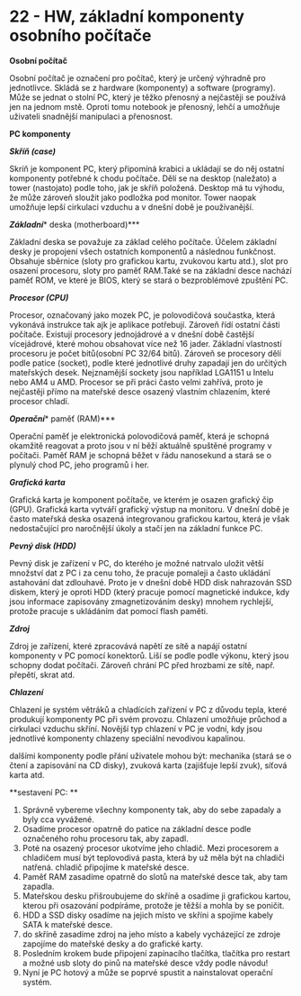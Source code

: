 # 22 - HW, základní komponenty osobního počítače

**Osobní počítač**

Osobní počítač je označení pro počítač, který je určený výhradně pro
jednotlivce. Skládá se z hardware (komponenty) a software (programy).
Může se jednat o stolní PC, který je těžko přenosný a nejčastěji se
používá jen na jednom mstě. Oproti tomu notebook je přenosný, lehčí a
umožňuje uživateli snadnější manipulaci a přenosnost.

**PC komponenty**

***Skříň (case)***

Skríň je komponent PC, který připomíná krabici a ukládají se do něj
ostatní komponenty potřebné k chodu počítače. Dělí se na desktop
(naležato) a tower (nastojato) podle toho, jak je skříň položená.
Desktop má tu výhodu, že může zároveň sloužit jako podložka pod monitor.
Tower naopak umožňuje lepší cirkulaci vzduchu a v dnešní době je
používanější.

***Základní**** deska (motherboard)***

Základní deska se považuje za základ celého počítače. Účelem základní
desky je propojení všech ostatních komponentů a následnou funkčnost.
Obsahuje sběrnice (sloty pro grafickou kartu, zvukovou kartu atd.), slot
pro osazení procesoru, sloty pro paměť RAM.Také se na základní desce
nachází paměť ROM, ve které je BIOS, který se stará o bezproblémové
zpuštění PC.

***Procesor (CPU)***

Procesor, označovaný jako mozek PC, je polovodičová součastka, která
vykonává instrukce tak ajk je aplikace potřebují. Zároveň řídí ostatní
části počítače. Existují procesory jednojádrové a v dnešní době častější
vícejádrové, které mohou obsahovat více než 16 jader. Základní
vlastností procesoru je počet bitů(osobní PC 32/64 bitů). Zároveň se
procesory dělí podle patice (socket), podle které jednotlivé druhy
zapadají jen do určitých mateřských desek. Nejznamější sockety jsou
například LGA1151 u Intelu nebo AM4 u AMD. Procesor se při práci často
velmi zahřívá, proto je nejčastěji přímo na mateřské desce osazený
vlastním chlazením, které procesor chladí.

***Operační**** paměť (RAM)***

Operační paměť je elektronická polovodičová paměť, která je schopná
okamžitě reagovat a proto jsou v ní běží aktuálně spuštěné programy v
počítači. Paměť RAM je schopná běžet v řádu nanosekund a stará se o
plynulý chod PC, jeho programů i her.

***Grafická karta***

Grafická karta je komponent počítače, ve kterém je osazen grafický čip
(GPU). Grafická karta vytváří grafický výstup na monitoru. V dnešní době
je často mateřská deska osazená integrovanou grafickou kartou, která je
však nedostačující pro naročnější úkoly a stačí jen na základní funkce
PC.

***Pevný disk (HDD)***

Pevný disk je zařízení v PC, do kterého je možné natrvalo uložit větší
množství dat z PC i za cenu toho, že pracuje pomaleji a často ukládání
astahování dat zdlouhavé. Proto je v dnešní době HDD disk nahrazován SSD
diskem, který je oproti HDD (který pracuje pomocí magnetické indukce,
kdy jsou informace zapisovány zmagnetizováním desky) mnohem rychlejší,
protože pracuje s ukládáním dat pomocí flash paměti.

***Zdroj***

Zdroj je zařízení, které zpracovává napětí ze sítě a napájí ostatní
komponenty v PC pomocí konektorů. Liší se podle podle výkonu, který jsou
schopny dodat počítači. Zároveň chrání PC před hrozbami ze sítě, např.
přepětí, skrat atd.

***Chlazení***

Chlazení je systém větráků a chladících zařízení v PC z důvodu tepla,
které produkují komponenty PC při svém provozu. Chlazení umožňuje
průchod a cirkulaci vzduchu skříní. Novější typ chlazení v PC je vodní,
kdy jsou jednotlivé komponenty chlazeny speciální nevodivou kapalinou.

dalšími komponenty podle přání uživatele mohou být: mechanika (stará se
o čtení a zapisování na CD disky), zvuková karta (zajišťuje lepší zvuk),
síťová karta atd.

**sestavení PC: **

1.  Správně vybereme všechny komponenty tak, aby do sebe zapadaly a byly
    cca vyvážené.
2.  Osadíme procesor opatrně do patice na základní desce podle
    označeného rohu procesoru tak, aby zapadl.
3.  Poté na osazený procesor ukotvíme jeho chladič. Mezi procesorem a
    chladičem musí být teplovodivá pasta, která by už měla být na
    chladiči natřená. chladič připojíme k mateřské desce.
4.  Paměť RAM zasadíme opatrně do slotů na mateřské desce tak, aby tam
    zapadla.
5.  Mateřskou desku přišroubujeme do skříně a osadíme ji grafickou
    kartou, kterou při osazování podpíráme, protože je těžší a mohla by
    se poničit.
6.  HDD a SSD disky osadíme na jejich místo ve skříni a spojíme kabely
    SATA k mateřské desce.
7.  do skříně zasadíme zdroj na jeho místo a kabely vycházející ze
    zdroje zapojíme do mateřské desky a do grafické karty.
8.  Posledním krokem bude připojení zapínacího tlačítka, tlačítka pro
    restart a možné usb sloty do pinů na mateřské desce vždy podle
    návodu!
9.  Nyní je PC hotový a může se poprvé spustit a nainstalovat operační
    systém.
